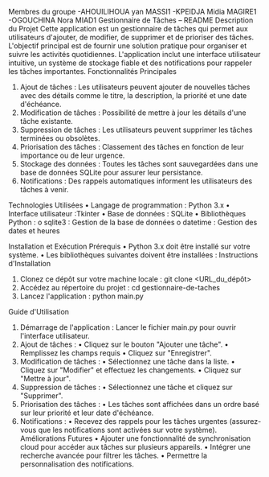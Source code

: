 Membres du groupe 
-AHOUILIHOUA yan MASSI1 
-KPEIDJA Midia MAGIRE1
-OGOUCHINA Nora MIAD1
Gestionnaire de Tâches – README
Description du Projet
Cette application est un gestionnaire de tâches qui permet aux utilisateurs d'ajouter, de modifier, de supprimer et de prioriser des tâches. L'objectif principal est de fournir une solution pratique pour organiser et suivre les activités quotidiennes. L'application inclut une interface utilisateur intuitive, un système de stockage fiable et des notifications pour rappeler les tâches importantes.
Fonctionnalités Principales
1.	Ajout de tâches : Les utilisateurs peuvent ajouter de nouvelles tâches avec des détails comme le titre, la description, la priorité et une date d'échéance.
2.	Modification de tâches : Possibilité de mettre à jour les détails d'une tâche existante.
3.	Suppression de tâches : Les utilisateurs peuvent supprimer les tâches terminées ou obsolètes.
4.	Priorisation des tâches : Classement des tâches en fonction de leur importance ou de leur urgence.
5.	Stockage des données : Toutes les tâches sont sauvegardées dans une base de données SQLite pour assurer leur persistance.
6.	Notifications : Des rappels automatiques informent les utilisateurs des tâches à venir.

Technologies Utilisées
•	Langage de programmation : Python 3.x
•	Interface utilisateur :Tkinter 
•	Base de données : SQLite
•	Bibliothèques Python :
o	sqlite3 : Gestion de la base de données
o	datetime : Gestion des dates et heures

Installation et Exécution
Prérequis
•	Python 3.x doit être installé sur votre système.
•	Les bibliothèques suivantes doivent être installées :
Instructions d'Installation
1.	Clonez ce dépôt sur votre machine locale :
git clone <URL_du_dépôt>
2.	Accédez au répertoire du projet :
cd gestionnaire-de-taches
3.	Lancez l'application :
python main.py


Guide d'Utilisation
1.	Démarrage de l'application : Lancer le fichier main.py pour ouvrir l'interface utilisateur.
2.	Ajout de tâches :
•	Cliquez sur le bouton "Ajouter une tâche".
•	Remplissez les champs requis 
•	Cliquez sur "Enregistrer".
3.	Modification de tâches :
•	Sélectionnez une tâche dans la liste.
•	Cliquez sur "Modifier" et effectuez les changements.
•	Cliquez sur "Mettre à jour".
4.	Suppression de tâches :
•	Sélectionnez une tâche et cliquez sur "Supprimer".
5.	Priorisation des tâches :
•	Les tâches sont affichées dans un ordre basé sur leur priorité et leur date d'échéance.
6.	Notifications :
•	Recevez des rappels pour les tâches urgentes (assurez-vous que les notifications sont activées sur votre système).
Améliorations Futures
•	Ajouter une fonctionnalité de synchronisation cloud pour accéder aux tâches sur plusieurs appareils.
•	Intégrer une recherche avancée pour filtrer les tâches.
•	Permettre la personnalisation des notifications.

